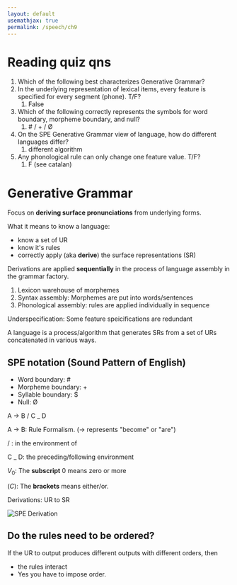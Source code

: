 ```yaml
---
layout: default
usemathjax: true
permalink: /speech/ch9
---
```


# Reading quiz qns

1. Which of the following best characterizes Generative Grammar?
2. In the underlying representation of lexical items, every feature is specified for every segment (phone). T/F?
   1. False
3. Which of the following correctly represents the symbols for word boundary, morpheme boundary, and null?
   1. \# / + / Ø
4. On the SPE Generative Grammar view of language, how do different languages differ?
   1. different algorithm
5. Any phonological rule can only change one feature value. T/F?
   1. F (see catalan)


# Generative Grammar

Focus on **deriving surface pronunciations** from underlying forms.

What it means to know a language:
- know a set of UR
- know it's rules
- correctly apply (aka **derive**) the surface representations (SR)

Derivations are applied **sequentially** in the process of language assembly in the grammar factory.

1. Lexicon warehouse of morphemes
2. Syntax assembly: Morphemes are put into words/sentences
3. Phonological assembly: rules are applied individually in sequence

Underspecification: Some feature speicifications are redundant

A language is a process/algorithm that generates SRs from a set of URs concatenated in various ways.

## SPE notation (Sound Pattern of English)

- Word boundary: \#
- Morpheme boundary: +
- Syllable boundary: $
- Null: Ø

A -> B / C _ D

A -> B: Rule Formalism. (-> represents "become" or "are")

/ : in the environment of

C _ D: the preceding/following environment

$V_0$: The **subscript** $0$ means zero or  more

$(C)$: The **brackets** means either/or.

Derivations: UR to SR

![SPE Derivation](/notes-blog/assets/img/speech/spe-derive.png)

## Do the rules need to be ordered?

If the UR to output produces different outputs with different orders, then 

- the rules interact
- Yes you have to impose order.